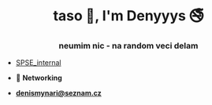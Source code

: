 <h1 align="center">taso 👋, I'm Denyyys 🚭</h1>
<h3 align="center">neumim nic - na random veci delam</h3>

- [SPSE_internal](https://github.com/denyyys/spse_internal)

- 📶  **Networking**

- **denismynari@seznam.cz**

